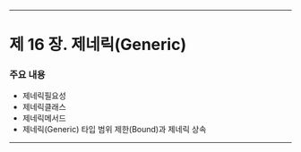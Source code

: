 ------
# 제 16 장. 제네릭(Generic)

### 주요 내용
  * 제네릭필요성
  * 제네릭클래스
  * 제네릭메서드
  * 제네릭(Generic) 타입 범위 제한(Bound)과 제네릭 상속
  
-----

